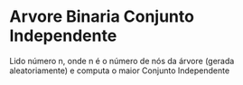 # Arvore Binaria Conjunto Independente
 Lido número n, onde n é o número de nós da árvore (gerada aleatoriamente) e computa o maior Conjunto Independente 
